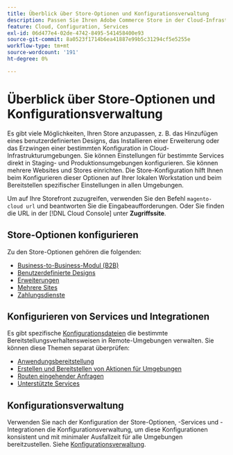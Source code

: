 ```yaml
---
title: Überblick über Store-Optionen und Konfigurationsverwaltung
description: Passen Sie Ihren Adobe Commerce Store in der Cloud-Infrastruktur an.
feature: Cloud, Configuration, Services
exl-id: 06d477e4-02de-4742-8495-541458400e93
source-git-commit: 8a0523f1714b6ea41887e99b5c31294cf5e5255e
workflow-type: tm+mt
source-wordcount: '191'
ht-degree: 0%

---
```


# Überblick über Store-Optionen und Konfigurationsverwaltung

Es gibt viele Möglichkeiten, Ihren Store anzupassen, z. B. das Hinzufügen eines benutzerdefinierten Designs, das Installieren einer Erweiterung oder das Erzwingen einer bestimmten Konfiguration in Cloud-Infrastrukturumgebungen. Sie können Einstellungen für bestimmte Services direkt in Staging- und Produktionsumgebungen konfigurieren. Sie können mehrere Websites und Stores einrichten. Die Store-Konfiguration hilft Ihnen beim Konfigurieren dieser Optionen auf Ihrer lokalen Workstation und beim Bereitstellen spezifischer Einstellungen in allen Umgebungen.

Um auf Ihre Storefront zuzugreifen, verwenden Sie den Befehl `magento-cloud url` und beantworten Sie die Eingabeaufforderungen. Oder Sie finden die URL in der [!DNL Cloud Console] unter **Zugriffssite**.

## Store-Optionen konfigurieren

Zu den Store-Optionen gehören die folgenden:

* [Business-to-Business-Modul (B2B)](b2b-module.md)
* [Benutzerdefinierte Designs](custom-theme.md)
* [Erweiterungen](extensions.md)
* [Mehrere Sites](multiple-sites.md)
* [Zahlungsdienste](paypal.md)

## Konfigurieren von Services und Integrationen

Es gibt spezifische [Konfigurationsdateien](../environment/overview.md) die bestimmte Bereitstellungsverhaltensweisen in Remote-Umgebungen verwalten. Sie können diese Themen separat überprüfen:

* [Anwendungsbereitstellung](../application/configure-app-yaml.md)
* [Erstellen und Bereitstellen von Aktionen für Umgebungen](../environment/configure-env-yaml.md)
* [Routen eingehender Anfragen](../routes/routes-yaml.md)
* [Unterstützte Services](../services/services-yaml.md)

## Konfigurationsverwaltung

Verwenden Sie nach der Konfiguration der Store-Optionen, -Services und -Integrationen die Konfigurationsverwaltung, um diese Konfigurationen konsistent und mit minimaler Ausfallzeit für alle Umgebungen bereitzustellen. Siehe [Konfigurationsverwaltung](store-settings.md).
